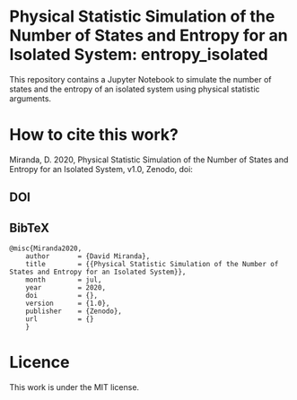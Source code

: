 # Physical Statistic Simulation of the Number of States and Entropy for an Isolated System: entropy_isolated

This repository contains a Jupyter Notebook to simulate the number of states and the entropy of an isolated system using physical statistic arguments.

# How to cite this work?

Miranda, D. 2020, Physical Statistic Simulation of the Number of States and Entropy for an Isolated System, v1.0, Zenodo, doi:

## DOI

## BibTeX

```
@misc{Miranda2020,
    author       = {David Miranda},
    title        = {{Physical Statistic Simulation of the Number of States and Entropy for an Isolated System}},
    month        = jul,
    year         = 2020,
    doi          = {},
    version      = {1.0},
    publisher    = {Zenodo},
    url          = {}
    }
```

# Licence
This work is under the MIT license.